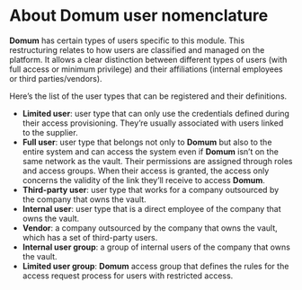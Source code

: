 # About Domum user nomenclature

**Domum** has certain types of users specific to this module. This restructuring relates to how users are classified and managed on the platform. It allows a clear distinction between different types of users (with full access or minimum privilege) and their affiliations (internal employees or third parties/vendors).

Here’s the list of the user types that can be registered and their definitions.

- **Limited user**: user type that can only use the credentials defined during their access provisioning. They’re usually associated with users linked to the supplier.  
- **Full user**: user type that belongs not only to **Domum** but also to the entire system and can access the system even if **Domum** isn’t on the same network as the vault. Their permissions are assigned through roles and access groups. When their access is granted, the access only concerns the validity of the link they’ll receive to access **Domum**.  
- **Third-party user**: user type that works for a company outsourced by the company that owns the vault.  
- **Internal user**: user type that is a direct employee of the company that owns the vault.  
- **Vendor**: a company outsourced by the company that owns the vault, which has a set of third-party users.  
- **Internal user group**: a group of internal users of the company that owns the vault. 
- **Limited user group**: **Domum** access group that defines the rules for the access request process for users with restricted access.